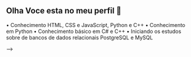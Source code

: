 ## Olha Voce esta no meu perfil 👋

•	Conhecimento HTML, CSS e JavaScript, Python e C++
•	Conhecimento em Python 
•	Conhecimento básico em C# e C++
•	Iniciando os estudos sobre de bancos de dados relacionais PostgreSQL e MySQL

-->
